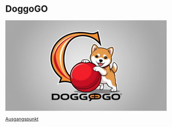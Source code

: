 # DoggoGO

![Logo](ProjectProposal/Bilder/DoggoGOLogo.jpg)

[Ausgangspunkt](ProjectProposal/2.Ausgangspunkt.md)